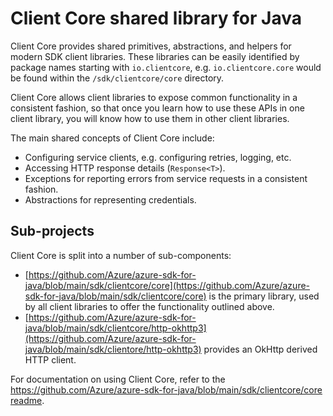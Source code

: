 # Client Core shared library for Java

Client Core provides shared primitives, abstractions, and helpers for modern SDK client libraries. These libraries
can be easily identified by package names starting with `io.clientcore`, e.g. `io.clientcore.core` would be found within
the `/sdk/clientcore/core` directory.

Client Core allows client libraries to expose common functionality in a consistent fashion, so that once you learn how
to use these APIs in one client library, you will know how to use them in other client libraries.

The main shared concepts of Client Core include:

- Configuring service clients, e.g. configuring retries, logging, etc.
- Accessing HTTP response details (`Response<T>`).
- Exceptions for reporting errors from service requests in a consistent fashion.
- Abstractions for representing credentials.

## Sub-projects

Client Core is split into a number of sub-components:

- [https://github.com/Azure/azure-sdk-for-java/blob/main/sdk/clientcore/core](https://github.com/Azure/azure-sdk-for-java/blob/main/sdk/clientcore/core) is the primary library, used by all client libraries to offer the functionality outlined above.
- [https://github.com/Azure/azure-sdk-for-java/blob/main/sdk/clientcore/http-okhttp3](https://github.com/Azure/azure-sdk-for-java/blob/main/sdk/clientore/http-okhttp3) provides an OkHttp derived HTTP client.

For documentation on using Client Core, refer to the [https://github.com/Azure/azure-sdk-for-java/blob/main/sdk/clientcore/core readme](https://github.com/Azure/azure-sdk-for-java/blob/main/sdk/clientcore/core).
